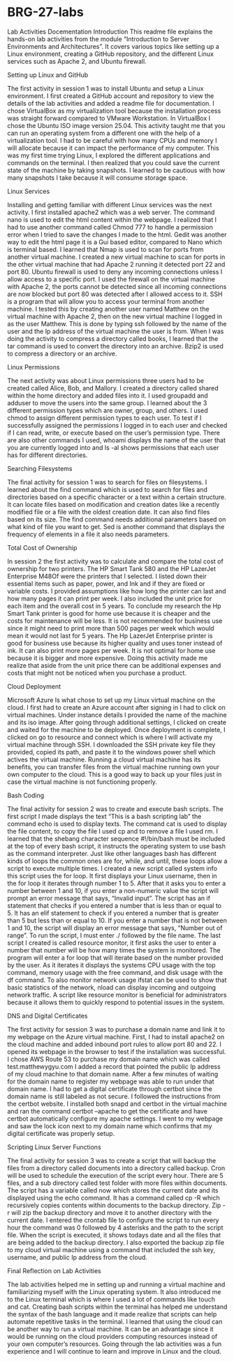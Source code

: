 # BRG-27-labs

Lab Activities Docementation
Introduction
	This readme file explains the hands-on lab activities from the module “Introduction to Server Environments and Architectures”.  It covers various topics like setting up a Linux environment, creating a GitHub repository, and the different Linux services such as Apache 2, and Ubuntu firewall. 

Setting up Linux and GitHub

The first activity in session 1 was to install Ubuntu and setup a Linux environment.  I first created a GitHub account and repository to view the details of the lab activities and added a readme file for documentation.  I chose VirtualBox as my virtualization tool because the installation process was straight forward compared to VMware Workstation.  In VirtualBox I chose the Ubuntu ISO image version 25.04.  This activity taught me that you can run an operating system from a different one with the help of a virtualization tool.  I had to be careful with how many CPUs and memory I will allocate because it can impact the performance of my computer.  This was my first time trying Linux, I explored the different applications and commands on the terminal.  I then realized that you could save the current state of the machine by taking snapshots.  I learned to be cautious with how many snapshots I take because it will consume storage space. 

Linux Services

Installing and getting familiar with different Linux services was the next activity.  I first installed apache2 which was a web server.  The command nano is used to edit the html content within the webpage.  I realized that I had to use another command called Chmod 777 to handle a permission error when I tried to save the changes I made to the html.  Gedit was another way to edit the html page it is a Gui based editor, compared to Nano which is terminal based.  I learned that Nmap is used to scan for ports from another virtual machine.  I created a new virtual machine to scan for ports in the other virtual machine that had Apache 2 running it detected port 22 and port 80.  Ubuntu firewall is used to deny any incoming connections unless I allow access to a specific port.  I used the firewall on the virtual machine with Apache 2, the ports cannot be detected since all incoming connections are now blocked but port 80 was detected after I allowed access to it.  SSH is a program that will allow you to access your terminal from another machine.  I tested this by creating another user named Matthew on the virtual machine with Apache 2, then on the new virtual machine I logged in as the user Matthew.  This is done by typing ssh followed by the name of the user and the Ip address of the virtual machine the user is from.  When I was doing the activity to compress a directory called books, I learned that the tar command is used to convert the directory into an archive.  Bzip2 is used to compress a directory or an archive. 

Linux Permissions

The next activity was about Linux permissions three users had to be created called Alice, Bob, and Mallory.  I created a directory called shared within the home directory and added files into it.  I used groupadd and adduser to move the users into the same group.  I learned about the 3 different permission types which are owner, group, and others. I used chmod to assign different permission types to each user.  To test if I successfully assigned the permissions I logged in to each user and checked if I can read, write, or execute based on the user’s permission type.  There are also other commands I used, whoami displays the name of the user that you are currently logged into and ls -al shows permissions that each user has for different directories. 

Searching Filesystems

The final activity for session 1 was to search for files on filesystems.  I learned about the find command which is used to search for files and directories based on a specific character or a text within a certain structure.  It can locate files based on modification and creation dates like a recently modified file or a file with the oldest creation date.  It can also find files based on its size.  The find command needs additional parameters based on what kind of file you want to get.  Sed is another command that displays the frequency of elements in a file it also needs parameters.

Total Cost of Ownership

In session 2 the first activity was to calculate and compare the total cost of ownership for two printers.  The HP Smart Tank 580 and the HP LazerJet Enterprise M48Of were the printers that I selected.  I listed down their essential items such as paper, power, and Ink and if they are fixed or variable costs.   I provided assumptions like how long the printer can last and how many pages it can print per week.  I also included the unit price for each item and the overall cost in 5 years.   To conclude my research the Hp Smart Tank printer is good for home use because it is cheaper and the costs for maintenance will be less.  It is not recommended for business use since it might need to print more than 500 pages per week which would mean it would not last for 5 years.  The Hp LazerJet Enterprise printer is good for business use because its higher quality and uses toner instead of ink.  It can also print more pages per week.  It is not optimal for home use because it is bigger and more expensive.  Doing this activity made me realize that aside from the unit price there can be additional expenses and costs that might not be noticed when you purchase a product.

Cloud Deployment
	
 Microsoft Azure Is what chose to set up my Linux virtual machine on the cloud.  I first had to create an Azure account after signing in I had to click on virtual machines.  Under instance details I provided the name of the machine and its iso image.  After going through additional settings, I clicked on create and waited for the machine to be deployed.  Once deployment is complete, I clicked on go to resource and connect which is where I will activate my virtual machine through SSH.  I downloaded the SSH private key file they provided, copied its path, and paste it to the windows power shell which actives the virtual machine.  Running a cloud virtual machine has its benefits, you can transfer files from the virtual machine running own your own computer to the cloud.  This is a good way to back up your files just in case the virtual machine is not functioning properly.

Bash Coding   
	
 The final activity for session 2 was to create and execute bash scripts.  The first script I made displays the text “This is a bash scripting lab” the command echo is used to display texts.  The command cat is used to display the file content, to copy the file I used cp and to remove a file I used rm.  I learned that the shebang character sequence #!/bin/bash must be included at the top of every bash script, it instructs the operating system to use bash as the command interpreter.  Just like other languages bash has different kinds of loops the common ones are for, while, and until, these loops allow a script to execute multiple times.  I created a new script called system info this script uses the for loop.  It first displays your Linux username, then in the for loop it iterates through number 1 to 5.  After that it asks you to enter a number between 1 and 10, if you enter a non-numeric value the script will prompt an error message that says, “Invalid input”.  The script has an if statement that checks if you entered a number that is less than or equal to 5.  It has an elif statement to check if you entered a number that is greater than 5 but less than or equal to 10.  If you enter a number that is not between 1 and 10, the script will display an error message that says, “Number out of range”.  To run the script, I must enter ./ followed by the file name.  The last script I created is called resource monitor, it first asks the user to enter a number that number will be how many times the system is monitored.  The program will enter a for loop that will iterate based on the number provided by the user.  As it iterates it displays the systems CPU usage with the top command, memory usage with the free command, and disk usage with the df command.  To also monitor network usage ifstat can be used to show that basic statistics of the network, nload can display incoming and outgoing network traffic.  A script like resource monitor is beneficial for administrators because it allows them to quickly respond to potential issues in the system.

DNS and Digital Certificates
	
 The first activity for session 3 was to purchase a domain name and link it to my webpage on the Azure virtual machine.  First, I had to install apache2 on the cloud machine and added inbound port rules to allow port 80 and 22.  I opened its webpage in the browser to test if the installation was successful. I chose AWS Route 53 to purchase my domain name which was called test.matthewygyu.com I added a record that pointed the public Ip address of my cloud machine to that domain name.  After a few minutes of waiting for the domain name to register my webpage was able to run under that domain name.  I had to get a digital certificate through certbot since the domain name is still labeled as not secure.  I followed the instructions from the certbot website.  I installed both snapd and certbot in the virtual machine and ran the command certbot –apache to get the certificate and have certbot automatically configure my apache settings.  I went to my webpage and saw the lock icon next to my domain name which confirms that my digital certificate was properly setup.



Scripting Linux Server Functions
	
 The final activity for session 3 was to create a script that will backup the files from a directory called documents into a directory called backup.  Cron will be used to schedule the execution of the script every hour.  There are 5 files, and a sub directory called test folder with more files within documents.  The script has a variable called now which stores the current date and its displayed using the echo command.  It has a command called cp -R which recursively copies contents within documents to the backup directory.  Zip -r will zip the backup directory and move it to another directory with the current date.  I entered the crontab file to configure the script to run every hour the command was 0 followed by 4 asterisks and the path to the script file.  When the script is executed, it shows todays date and all the files that are being added to the backup directory.  I also exported the backup zip file to my cloud virtual machine using a command that included the ssh key, username, and public Ip address from the cloud.

Final Reflection on Lab Activities
	
 The lab activities helped me in setting up and running a virtual machine and familiarizing myself with the Linux operating system.  It also introduced me to the Linux terminal which is where I used a lot of commands like touch and cat.  Creating bash scripts within the terminal has helped me understand the syntax of the bash language and it made realize that scripts can help automate repetitive tasks in the terminal.  I learned that using the cloud can be another way to run a virtual machine. It can be an advantage since it would be running on the cloud providers computing resources instead of your own computer’s resources.  Going through the lab activities was a fun experience and I will continue to learn and improve in Linux and the cloud.

